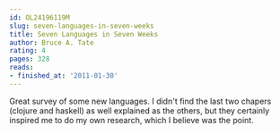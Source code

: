 ```yaml
---
id: OL24196119M
slug: seven-languages-in-seven-weeks
title: Seven Languages in Seven Weeks
author: Bruce A. Tate
rating: 4
pages: 328
reads:
- finished_at: '2011-01-30'
---
```

Great survey of some new languages. I didn't find the last two chapers (clojure and haskell) as well explained as the others, but they certainly inspired me to do my own research, which I believe was the point.
